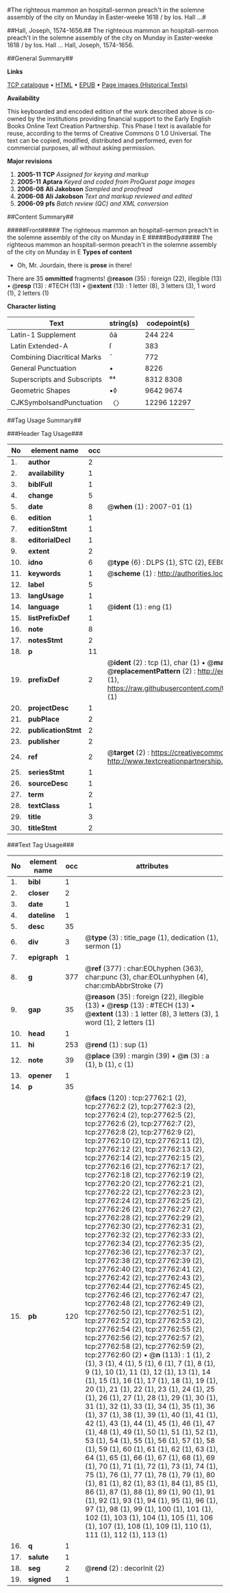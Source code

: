 #The righteous mammon an hospitall-sermon preach't in the solemne assembly of the city on Munday in Easter-weeke 1618 / by Ios. Hall ...#

##Hall, Joseph, 1574-1656.##
The righteous mammon an hospitall-sermon preach't in the solemne assembly of the city on Munday in Easter-weeke 1618 / by Ios. Hall ...
Hall, Joseph, 1574-1656.

##General Summary##

**Links**

[TCP catalogue](http://www.ota.ox.ac.uk/tcp/)  • 
[HTML](http://tei.it.ox.ac.uk/tcp/Texts-HTML/free/A02/A02585.html)  • 
[EPUB](http://tei.it.ox.ac.uk/tcp/Texts-EPUB/free/A02/A02585.epub) • 
[Page images (Historical Texts)](https://data.historicaltexts.jisc.ac.uk/view?pubId=eebo-24529408e&pageId=eebo-24529408e-27762-1)

**Availability**

This keyboarded and encoded edition of the
	       work described above is co-owned by the institutions
	       providing financial support to the Early English Books
	       Online Text Creation Partnership. This Phase I text is
	       available for reuse, according to the terms of Creative
	       Commons 0 1.0 Universal. The text can be copied,
	       modified, distributed and performed, even for
	       commercial purposes, all without asking permission.

**Major revisions**

1. __2005-11__ __TCP__ *Assigned for keying and markup*
1. __2005-11__ __Aptara__ *Keyed and coded from ProQuest page images*
1. __2006-08__ __Ali Jakobson__ *Sampled and proofread*
1. __2006-08__ __Ali Jakobson__ *Text and markup reviewed and edited*
1. __2006-09__ __pfs__ *Batch review (QC) and XML conversion*

##Content Summary##

#####Front#####
The righteous mammon an hospitall-sermon preach't in the solemne assembly of the city on Munday in E
#####Body#####
The righteous mammon an hospitall-sermon preach't in the solemne assembly of the city on Munday in E
**Types of content**

  * Oh, Mr. Jourdain, there is **prose** in there!

There are 35 **ommitted** fragments! 
 @__reason__ (35) : foreign (22), illegible (13)  •  @__resp__ (13) : #TECH (13)  •  @__extent__ (13) : 1 letter (8), 3 letters (3), 1 word (1), 2 letters (1)

**Character listing**


|Text|string(s)|codepoint(s)|
|---|---|---|
|Latin-1 Supplement|ôà|244 224|
|Latin Extended-A|ſ|383|
|Combining             Diacritical Marks|̄|772|
|General Punctuation|•|8226|
|Superscripts             and Subscripts|⁸⁴|8312 8308|
|Geometric Shapes|▪◊|9642 9674|
|CJKSymbolsandPunctuation|〈〉|12296 12297|

##Tag Usage Summary##

###Header Tag Usage###

|No|element name|occ|attributes|
|---|---|---|---|
|1.|__author__|2||
|2.|__availability__|1||
|3.|__biblFull__|1||
|4.|__change__|5||
|5.|__date__|8| @__when__ (1) : 2007-01 (1)|
|6.|__edition__|1||
|7.|__editionStmt__|1||
|8.|__editorialDecl__|1||
|9.|__extent__|2||
|10.|__idno__|6| @__type__ (6) : DLPS (1), STC (2), EEBO-CITATION (1), OCLC (1), VID (1)|
|11.|__keywords__|1| @__scheme__ (1) : http://authorities.loc.gov/ (1)|
|12.|__label__|5||
|13.|__langUsage__|1||
|14.|__language__|1| @__ident__ (1) : eng (1)|
|15.|__listPrefixDef__|1||
|16.|__note__|8||
|17.|__notesStmt__|2||
|18.|__p__|11||
|19.|__prefixDef__|2| @__ident__ (2) : tcp (1), char (1)  •  @__matchPattern__ (2) : ([0-9\-]+):([0-9IVX]+) (1), (.+) (1)  •  @__replacementPattern__ (2) : http://eebo.chadwyck.com/downloadtiff?vid=$1&page=$2 (1), https://raw.githubusercontent.com/textcreationpartnership/Texts/master/tcpchars.xml#$1 (1)|
|20.|__projectDesc__|1||
|21.|__pubPlace__|2||
|22.|__publicationStmt__|2||
|23.|__publisher__|2||
|24.|__ref__|2| @__target__ (2) : https://creativecommons.org/publicdomain/zero/1.0/ (1), http://www.textcreationpartnership.org/docs/. (1)|
|25.|__seriesStmt__|1||
|26.|__sourceDesc__|1||
|27.|__term__|2||
|28.|__textClass__|1||
|29.|__title__|3||
|30.|__titleStmt__|2||


###Text Tag Usage###

|No|element name|occ|attributes|
|---|---|---|---|
|1.|__bibl__|1||
|2.|__closer__|2||
|3.|__date__|1||
|4.|__dateline__|1||
|5.|__desc__|35||
|6.|__div__|3| @__type__ (3) : title_page (1), dedication (1), sermon (1)|
|7.|__epigraph__|1||
|8.|__g__|377| @__ref__ (377) : char:EOLhyphen (363), char:punc (3), char:EOLunhyphen (4), char:cmbAbbrStroke (7)|
|9.|__gap__|35| @__reason__ (35) : foreign (22), illegible (13)  •  @__resp__ (13) : #TECH (13)  •  @__extent__ (13) : 1 letter (8), 3 letters (3), 1 word (1), 2 letters (1)|
|10.|__head__|1||
|11.|__hi__|253| @__rend__ (1) : sup (1)|
|12.|__note__|39| @__place__ (39) : margin (39)  •  @__n__ (3) : a (1), b (1), c (1)|
|13.|__opener__|1||
|14.|__p__|35||
|15.|__pb__|120| @__facs__ (120) : tcp:27762:1 (2), tcp:27762:2 (2), tcp:27762:3 (2), tcp:27762:4 (2), tcp:27762:5 (2), tcp:27762:6 (2), tcp:27762:7 (2), tcp:27762:8 (2), tcp:27762:9 (2), tcp:27762:10 (2), tcp:27762:11 (2), tcp:27762:12 (2), tcp:27762:13 (2), tcp:27762:14 (2), tcp:27762:15 (2), tcp:27762:16 (2), tcp:27762:17 (2), tcp:27762:18 (2), tcp:27762:19 (2), tcp:27762:20 (2), tcp:27762:21 (2), tcp:27762:22 (2), tcp:27762:23 (2), tcp:27762:24 (2), tcp:27762:25 (2), tcp:27762:26 (2), tcp:27762:27 (2), tcp:27762:28 (2), tcp:27762:29 (2), tcp:27762:30 (2), tcp:27762:31 (2), tcp:27762:32 (2), tcp:27762:33 (2), tcp:27762:34 (2), tcp:27762:35 (2), tcp:27762:36 (2), tcp:27762:37 (2), tcp:27762:38 (2), tcp:27762:39 (2), tcp:27762:40 (2), tcp:27762:41 (2), tcp:27762:42 (2), tcp:27762:43 (2), tcp:27762:44 (2), tcp:27762:45 (2), tcp:27762:46 (2), tcp:27762:47 (2), tcp:27762:48 (2), tcp:27762:49 (2), tcp:27762:50 (2), tcp:27762:51 (2), tcp:27762:52 (2), tcp:27762:53 (2), tcp:27762:54 (2), tcp:27762:55 (2), tcp:27762:56 (2), tcp:27762:57 (2), tcp:27762:58 (2), tcp:27762:59 (2), tcp:27762:60 (2)  •  @__n__ (113) : 1 (1), 2 (1), 3 (1), 4 (1), 5 (1), 6 (1), 7 (1), 8 (1), 9 (1), 10 (1), 11 (1), 12 (1), 13 (1), 14 (1), 15 (1), 16 (1), 17 (1), 18 (1), 19 (1), 20 (1), 21 (1), 22 (1), 23 (1), 24 (1), 25 (1), 26 (1), 27 (1), 28 (1), 29 (1), 30 (1), 31 (1), 32 (1), 33 (1), 34 (1), 35 (1), 36 (1), 37 (1), 38 (1), 39 (1), 40 (1), 41 (1), 42 (1), 43 (1), 44 (1), 45 (1), 46 (1), 47 (1), 48 (1), 49 (1), 50 (1), 51 (1), 52 (1), 53 (1), 54 (1), 55 (1), 56 (1), 57 (1), 58 (1), 59 (1), 60 (1), 61 (1), 62 (1), 63 (1), 64 (1), 65 (1), 66 (1), 67 (1), 68 (1), 69 (1), 70 (1), 71 (1), 72 (1), 73 (1), 74 (1), 75 (1), 76 (1), 77 (1), 78 (1), 79 (1), 80 (1), 81 (1), 82 (1), 83 (1), 84 (1), 85 (1), 86 (1), 87 (1), 88 (1), 89 (1), 90 (1), 91 (1), 92 (1), 93 (1), 94 (1), 95 (1), 96 (1), 97 (1), 98 (1), 99 (1), 100 (1), 101 (1), 102 (1), 103 (1), 104 (1), 105 (1), 106 (1), 107 (1), 108 (1), 109 (1), 110 (1), 111 (1), 112 (1), 113 (1)|
|16.|__q__|1||
|17.|__salute__|1||
|18.|__seg__|2| @__rend__ (2) : decorInit (2)|
|19.|__signed__|1||
